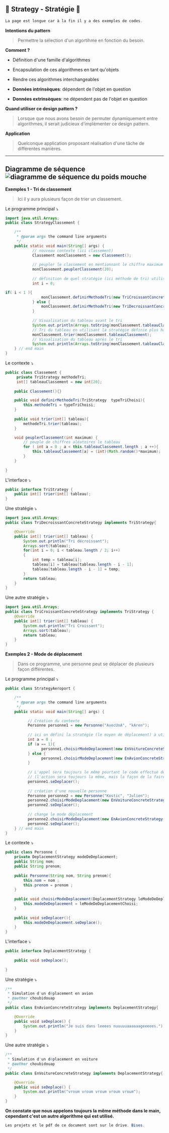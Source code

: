 🍃 Strategy - Stratégie 🍃
--------
```java
La page est longue car à la fin il y a des exemples de codes.
```
**Intentions du pattern**
> Permettre la sélection d'un algortihme en fonction du besoin.

**Comment ?**
- Définition d'une famille d'algorithmes
- Encapsulation de ces algorithmes en tant qu'objets
- Rendre ces algorithmes interchangeables

- **Données intrinsèques**: dépendent de l'objet en question

- **Données extrinsèques**: ne dépendent pas de l'objet en question

**Quand utiliser ce design pattern ?**
> Lorsque que nous avons besoin de permuter dynamiquement entre algorithmes, il serait judicieux d'implémenter ce design pattern. 

**Application**
> Quelconque application proposant réalisation d'une tâche de différentes manières.

--------
**Diagramme de séquence**
![diagramme de séquence du poids mouche](https://image.noelshack.com/fichiers/2017/13/1490610078-strategysequencediagram.png)
--------
**Exemples 1 - Tri de classement**

> Ici il y aura plusieurs façon de trier un classement.

Le programme principal ⤵️
```java
import java.util.Arrays;
public class StrategyClassement {

    /**
     * @param args the command line arguments
     */
    public static void main(String[] args) {
            // nouveau contexte (ici classement)
            Classement monClassement = new Classement();
            
            // peupler le classement en mentionnant le chiffre maximum
            monClassement.peuplerClassement(20);
            
            // définition de quel stratégie (ici méthode de tri) utiliser
            int i = 0;

if( i < 1 ){
                monClassement.definirMethodeTri(new TriCroissantConcreteStrategy());
            } else {
                monClassement.definirMethodeTri(new TriDecroissantConcreteStrategy());
            }
            
            // Visualisation du tableau avant le tri
            System.out.println(Arrays.toString(monClassement.tableauClassement));
            // Tri du tableau en utilisant la stratégie définie plus haut
            monClassement.trier(monClassement.tableauClassement);
            // Visualisation du tableau après le tri
            System.out.println(Arrays.toString(monClassement.tableauClassement));
    } // end main
}
```

Le contexte ⤵️
```java
public class Classement {
     private TriStrategy methodeTri;
     int[] tableauClassement = new int[20];   
    
    public Classement(){}

    public void definirMethodeTri(TriStrategy  typeTriChoisi){
        this.methodeTri = typeTriChoisi;
    }
      
    public void trier(int[] tableau){
        methodeTri.trier(tableau);
    }

    void peuplerClassement(int maximum) {
        // peuple de chiffres aléatoires le tableau
        for ( int a = 0 ; a < this.tableauClassement.length ; a ++){
            this.tableauClassement[a] = (int)(Math.random()*maximum);
        }     
    }
    
}
```
L'interface ⤵️
```java
public interface TriStrategy {
    public int[] trier(int[] tableau);  
}
```
Une stratégie ⤵️
```java
import java.util.Arrays;
public class TriDecroissantConcreteStrategy implements TriStrategy{

    @Override
    public int[] trier(int[] tableau) {
        System.out.println("Tri décroissant");
        Arrays.sort(tableau);
        for(int i = 0; i < tableau.length / 2; i++)
        {
            int temp = tableau[i];
            tableau[i] = tableau[tableau.length - i - 1];
            tableau[tableau.length - i - 1] = temp;
        }     
        return tableau;
    }
}
```

Une autre stratégie ⤵️
```java
import java.util.Arrays;
public class TriCroissantConcreteStrategy implements TriStrategy {  
    @Override
    public int[] trier(int[] tableau) {
        System.out.println("Tri Croissant");
        Arrays.sort(tableau);
        return tableau;
    }
}
```


**Exemples 2 - Mode de déplacement**

> Dans ce programme, une personne peut se déplacer de plusieurs façon différentes.

Le programme principal ⤵️
```java
public class StrategyAeroport {

    /**
     * @param args the command line arguments
     */
    public static void main(String[] args) {

          // Création du contexte
          Personne personne1 = new Personne("AvecUnA", "kAren");
              
          // ici on défini la stratégie (le moyen de déplacement) à utiliser
          int a = 0 ;
          if (a == 1){
                personne1.choisirModeDeplacement(new EnVoitureConcreteStrategy());
          } else {
                personne1.choisirModeDeplacement(new EnAvionConcreteStrategy());
          }
          
          // L'appel sera toujours le même pourtant le code effectué derrière sera différent
          // (l'action sera toujours la même, mais la façon de la faire peut varier)
          personne1.seDeplacer();
   
          // création d'une nouvelle personne
          Personne personne2 = new Personne("Kostic", "Julien");
          personne2.choisirModeDeplacement(new EnVoitureConcreteStrategy());
          personne2.seDeplacer();
          
          // change le mode déplacement
          personne2.choisirModeDeplacement(new EnAvionConcreteStrategy());
          personne2.seDeplacer();
    } // end main
}
```

Le contexte ⤵️
```java
public class Personne {
    private DeplacementStrategy modeDeDeplacement;
    public String nom;
    public String prenom;
    
    public Personne(String nom, String prenom){
        this.nom = nom ;
        this.prenom = prenom ;
    }
    
    public void choisirModeDeplacement(DeplacementStrategy leModeDeDeplacementChoisi){
        this.modeDeDeplacement = leModeDeDeplacementChoisi;
    }
    
    public void seDeplacer(){
        this.modeDeDeplacement.seDeplace();
    }
}
```

L'interface ⤵️
```java
public interface DeplacementStrategy {
    
    public void seDeplace();
    
}
```

Une stratégie ⤵️
```java
/**
 * Simulation d'un déplacement en avion
 * @author choubidouap
 */
public class EnAvionConcreteStrategy implements DeplacementStrategy{

    @Override
    public void seDeplace() {
        System.out.println("Je suis dans leeees nuuuuuaaaaaageeeees.");  
    }
}
```

Une autre stratégie ⤵️
```java
/**
 * Simulation d'un déplacement en voiture
 * @author choubidouap
 */
public class EnVoitureConcreteStrategy implements DeplacementStrategy{

    @Override
    public void seDeplace() {
        System.out.println("vroum vroum vroum vroum vroum");
    } 
}
```
**On constate que nous appelons toujours la même méthode dans le main, cependant c'est un autre algorithme qui est utilisé.**

```java
Les projets et le pdf de ce document sont sur le drive. Bises.
```
